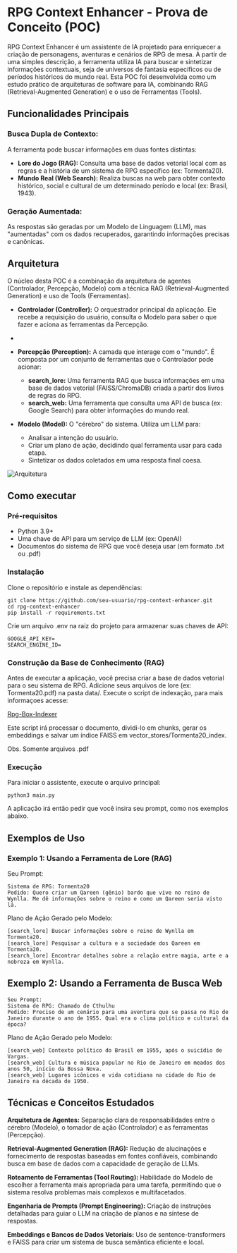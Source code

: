 
# RPG Context Enhancer - Prova de Conceito (POC)

RPG Context Enhancer é um assistente de IA projetado para enriquecer a criação de personagens, aventuras e cenários de RPG de mesa. 
A partir de uma simples descrição, a ferramenta utiliza IA para buscar e sintetizar informações contextuais, seja de universos de fantasia específicos ou de períodos históricos do mundo real.
Esta POC foi desenvolvida como um estudo prático de arquiteturas de software para IA, combinando RAG (Retrieval-Augmented Generation) e o uso de Ferramentas (Tools).


## Funcionalidades Principais

### Busca Dupla de Contexto: 
A ferramenta pode buscar informações em duas fontes distintas:
- **Lore do Jogo (RAG):** Consulta uma base de dados vetorial local com as regras e a história de um sistema de RPG específico (ex: Tormenta20).
- **Mundo Real (Web Search):** Realiza buscas na web para obter contexto histórico, social e cultural de um determinado período e local (ex: Brasil, 1943).

### Geração Aumentada: 
As respostas são geradas por um Modelo de Linguagem (LLM), mas "aumentadas" com os dados recuperados, garantindo informações precisas e canônicas.


## Arquitetura
O núcleo desta POC é a combinação da arquitetura de agentes (Controlador,  Percepção, Modelo) com a técnica RAG (Retrieval-Augmented Generation) e uso de Tools (Ferramentas).

- **Controlador (Controller):** O orquestrador principal da aplicação. Ele recebe a requisição do usuário, consulta o Modelo para saber o que fazer e aciona as ferramentas da Percepção.
- 
- **Percepção (Perception):** A camada que interage com o "mundo". É composta por um conjunto de ferramentas que o Controlador pode acionar:
  - **search_lore:** Uma ferramenta RAG que busca informações em uma base de dados vetorial (FAISS/ChromaDB) criada a partir dos livros de regras do RPG.
  - **search_web:** Uma ferramenta que consulta uma API de busca (ex: Google Search) para obter informações do mundo real.

- **Modelo (Model):** O "cérebro" do sistema. Utiliza um LLM para:
  - Analisar a intenção do usuário. 
  - Criar um plano de ação, decidindo qual ferramenta usar para cada etapa. 
  - Sintetizar os dados coletados em uma resposta final coesa.


![Arquitetura](diagram.png)


## Como executar

### Pré-requisitos
- Python 3.9+
- Uma chave de API para um serviço de LLM (ex: OpenAI)
- Documentos do sistema de RPG que você deseja usar (em formato .txt ou .pdf)

### Instalação

Clone o repositório e instale as dependências:
```
git clone https://github.com/seu-usuario/rpg-context-enhancer.git
cd rpg-context-enhancer
pip install -r requirements.txt
```

Crie um arquivo .env na raiz do projeto para armazenar suas chaves de API:

```
GOOGLE_API_KEY=
SEARCH_ENGINE_ID=
```


### Construção da Base de Conhecimento (RAG)
Antes de executar a aplicação, você precisa criar a base de dados vetorial para o seu sistema de RPG.
Adicione seus arquivos de lore (ex: Tormenta20.pdf) na pasta data/.
Execute o script de indexação, para mais informaçoes acesse:

[Rpg-Box-Indexer](rpg-book-indexer)

Este script irá processar o documento, dividi-lo em chunks, gerar os embeddings e salvar um índice FAISS em vector_stores/Tormenta20_index. 

Obs. Somente arquivos .pdf

### Execução
Para iniciar o assistente, execute o arquivo principal:

```
python3 main.py
```

A aplicação irá então pedir que você insira seu prompt, como nos exemplos abaixo.



## Exemplos de Uso

### Exemplo 1: Usando a Ferramenta de Lore (RAG)

Seu Prompt:
```
Sistema de RPG: Tormenta20
Pedido: Quero criar um Qareen (gênio) bardo que vive no reino de Wynlla. Me dê informações sobre o reino e como um Qareen seria visto lá.
```

Plano de Ação Gerado pelo Modelo:
```
[search_lore] Buscar informações sobre o reino de Wynlla em Tormenta20.
[search_lore] Pesquisar a cultura e a sociedade dos Qareen em Tormenta20.
[search_lore] Encontrar detalhes sobre a relação entre magia, arte e a nobreza em Wynlla.
```

## Exemplo 2: Usando a Ferramenta de Busca Web

```
Seu Prompt:
Sistema de RPG: Chamado de Cthulhu
Pedido: Preciso de um cenário para uma aventura que se passa no Rio de Janeiro durante o ano de 1955. Qual era o clima político e cultural da época?
```

Plano de Ação Gerado pelo Modelo:
```
[search_web] Contexto político do Brasil em 1955, após o suicídio de Vargas.
[search_web] Cultura e música popular no Rio de Janeiro em meados dos anos 50, início da Bossa Nova.
[search_web] Lugares icônicos e vida cotidiana na cidade do Rio de Janeiro na década de 1950.
```

## Técnicas e Conceitos Estudados
**Arquitetura de Agentes:** Separação clara de responsabilidades entre o cérebro (Modelo), o tomador de ação (Controlador) e as ferramentas (Percepção).

**Retrieval-Augmented Generation (RAG):** Redução de alucinações e fornecimento de respostas baseadas em fontes confiáveis, combinando busca em base de dados com a capacidade de geração de LLMs.

**Roteamento de Ferramentas (Tool Routing):** Habilidade do Modelo de escolher a ferramenta mais apropriada para uma tarefa, permitindo que o sistema resolva problemas mais complexos e multifacetados.

**Engenharia de Prompts (Prompt Engineering):** Criação de instruções detalhadas para guiar o LLM na criação de planos e na síntese de respostas.

**Embeddings e Bancos de Dados Vetoriais:** Uso de sentence-transformers e FAISS para criar um sistema de busca semântica eficiente e local.